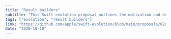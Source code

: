 ```yaml
---
title: "Result builders"
subtitle: "This Swift evolution proposal outlines the motivation and design for Result Builders, the Swift language feature previously known as Function Builders. Result Builders have been an available feature since Swift 5.1, albeit slightly hidden, and its implementation and capabilities have evolved since then."
tags: ["evolution", "result builders"]
link: "https://github.com/apple/swift-evolution/blob/main/proposals/0289-result-builders.md"
date: "2020-10-18"
---
```


